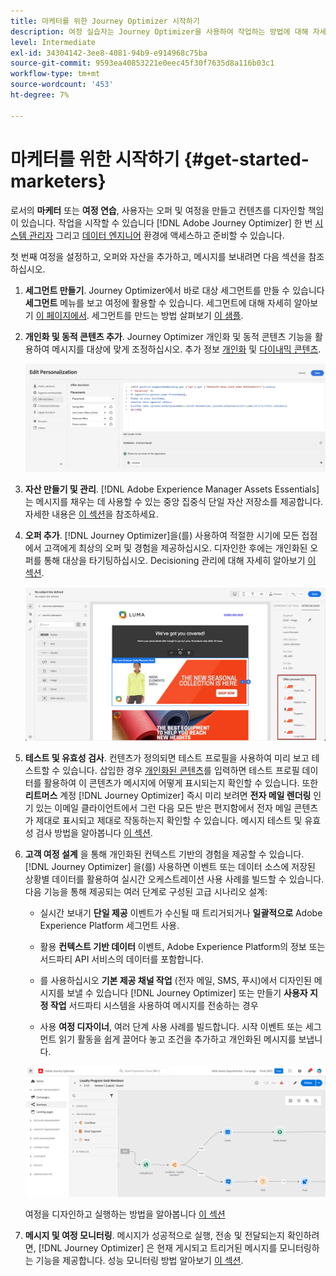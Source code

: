 ```yaml
---
title: 마케터를 위한 Journey Optimizer 시작하기
description: 여정 실습자는 Journey Optimizer을 사용하여 작업하는 방법에 대해 자세히 알아봅니다
level: Intermediate
exl-id: 34304142-3ee8-4081-94b9-e914968c75ba
source-git-commit: 9593ea40853221e0eec45f30f7635d8a116b03c1
workflow-type: tm+mt
source-wordcount: '453'
ht-degree: 7%

---
```


# 마케터를 위한 시작하기 {#get-started-marketers}

로서의 **마케터** 또는 **여정 연습**, 사용자는 오퍼 및 여정을 만들고 컨텐츠를 디자인할 책임이 있습니다. 작업을 시작할 수 있습니다 [!DNL Adobe Journey Optimizer] 한 번 [시스템 관리자](administrator.md) 그리고 [데이터 엔지니어](data-engineer.md) 환경에 액세스하고 준비할 수 있습니다.

첫 번째 여정을 설정하고, 오퍼와 자산을 추가하고, 메시지를 보내려면 다음 섹션을 참조하십시오.

1. **세그먼트 만들기**. Journey Optimizer에서 바로 대상 세그먼트를 만들 수 있습니다 **세그먼트** 메뉴를 보고 여정에 활용할 수 있습니다.  세그먼트에 대해 자세히 알아보기 [이 페이지에서](../../segment/about-segments.md). 세그먼트를 만드는 방법 살펴보기 [이 샘플](../../segment/creating-a-segment.md).

1. **개인화 및 동적 콘텐츠 추가**. Journey Optimizer 개인화 및 동적 콘텐츠 기능을 활용하여 메시지를 대상에 맞게 조정하십시오. 추가 정보 [개인화](../../personalization/personalize.md) 및 [다이내믹 콘텐츠](../../personalization/get-started-dynamic-content.md).

   ![](../assets/perso_ee2.png)

1. **자산 만들기 및 관리**. [!DNL Adobe Experience Manager Assets Essentials] 는 메시지를 채우는 데 사용할 수 있는 중앙 집중식 단일 자산 저장소를 제공합니다. 자세한 내용은 [이 섹션](../../design/assets-essentials.md)을 참조하세요.

1. **오퍼 추가**. [!DNL Journey Optimizer]을(를) 사용하여 적절한 시기에 모든 접점에서 고객에게 최상의 오퍼 및 경험을 제공하십시오. 디자인한 후에는 개인화된 오퍼를 통해 대상을 타기팅하십시오. Decisioning 관리에 대해 자세히 알아보기 [이 섹션](../../offers/get-started/starting-offer-decisioning.md).

   ![](../assets/offers-e2e-offers-displayed.png)

1. **테스트 및 유효성 검사**. 컨텐츠가 정의되면 테스트 프로필을 사용하여 미리 보고 테스트할 수 있습니다. 삽입한 경우 [개인화된 콘텐츠](../../personalization/personalize.md)를 입력하면 테스트 프로필 데이터를 활용하여 이 콘텐츠가 메시지에 어떻게 표시되는지 확인할 수 있습니다. 또한 **리트머스** 계정 [!DNL Journey Optimizer] 즉시 미리 보려면 **전자 메일 렌더링** 인기 있는 이메일 클라이언트에서 그런 다음 모든 받은 편지함에서 전자 메일 콘텐츠가 제대로 표시되고 제대로 작동하는지 확인할 수 있습니다. 메시지 테스트 및 유효성 검사 방법을 알아봅니다 [이 섹션](../../design/preview.md).

1. **고객 여정 설계** 을 통해 개인화된 컨텍스트 기반의 경험을 제공할 수 있습니다. [!DNL Journey Optimizer] 을(를) 사용하면 이벤트 또는 데이터 소스에 저장된 상황별 데이터를 활용하여 실시간 오케스트레이션 사용 사례를 빌드할 수 있습니다. 다음 기능을 통해 제공되는 여러 단계로 구성된 고급 시나리오 설계:

   * 실시간 보내기 **단일 제공** 이벤트가 수신될 때 트리거되거나 **일괄적으로** Adobe Experience Platform 세그먼트 사용.

   * 활용 **컨텍스트 기반 데이터** 이벤트, Adobe Experience Platform의 정보 또는 서드파티 API 서비스의 데이터를 포함합니다.

   * 를 사용하십시오 **기본 제공 채널 작업** (전자 메일, SMS, 푸시)에서 디자인된 메시지를 보낼 수 있습니다 [!DNL Journey Optimizer] 또는 만들기 **사용자 지정 작업** 서드파티 시스템을 사용하여 메시지를 전송하는 경우

   * 사용 **여정 디자이너**, 여러 단계 사용 사례를 빌드합니다. 시작 이벤트 또는 세그먼트 읽기 활동을 쉽게 끌어다 놓고 조건을 추가하고 개인화된 메시지를 보냅니다.

   ![](../assets/journey-design.png)

   여정을 디자인하고 실행하는 방법을 알아봅니다 [이 섹션](../../building-journeys/journey-gs.md)

1. **메시지 및 여정 모니터링**. 메시지가 성공적으로 실행, 전송 및 전달되는지 확인하려면, [!DNL Journey Optimizer] 은 현재 게시되고 트리거된 메시지를 모니터링하는 기능을 제공합니다. 성능 모니터링 방법 알아보기 [이 섹션](../../reports/global-report.md).
